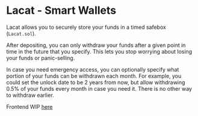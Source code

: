 # Lacat - Smart Wallets

Lacat allows you to securely store your funds in a timed safebox (`Lacat.sol`).

After depositing, you can only withdraw your funds after a given point in time in the future that you specify.
This lets you stop worrying about losing your funds or panic-selling.

In case you need emergency access, you can optionally specify what portion of your funds can be withdrawn each month.
For example, you could set the unlock date to be 2 years from now, but allow withdrawing 0.5% of your funds every month
in case you need it. There is no other way to withdraw earlier.

Frontend WIP [here](https://github.com/adambalogh/lacat-frontend)
